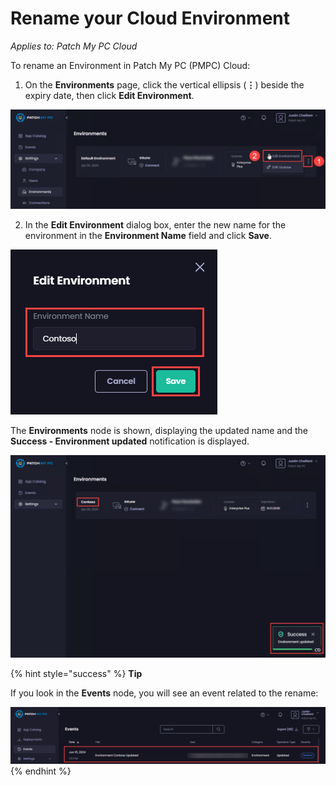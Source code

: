 # Rename your Cloud Environment

_Applies to: Patch My PC Cloud_

To rename an Environment in Patch My PC (PMPC) Cloud:

1. On the **Environments** page, click the vertical ellipsis (**⋮**) beside the expiry date, then click **Edit Environment**.

![Clicking the vertical ellipsis beside the expiry date and clicking Edit Environment](/_images/image-(2576).png "Clicking the vertical ellipsis beside the expiry date and clicking Edit Environment")

2. In the **Edit Environment** dialog box, enter the new name for the environment in the **Environment Name** field and click **Save**.

![Entering the new name for the environment in the Environment Name field and clicking Save](/_images/image-(1569).png "Entering the new name for the environment in the Environment Name field and clicking Save")

The **Environments** node is shown, displaying the updated name and the **Success - Environment updated** notification is displayed.

![&#x22;Success - Environment updated&#x22; notification](/_images/image-(2577).png "&#x22;Success - Environment updated&#x22; notification")

{% hint style="success" %}
**Tip**

If you look in the **Events** node, you will see an event related to the rename:

![](/_images/image-(1574).png "")
{% endhint %}
